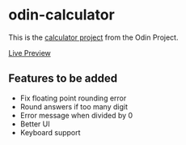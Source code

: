 # odin-calculator

This is the [calculator project](https://www.theodinproject.com/paths/foundations/courses/foundations/lessons/calculator) from the Odin Project.

[Live Preview](https://qibinchen94.github.io/odin-calculator/)

## Features to be added

- Fix floating point rounding error
- Round answers if too many digit
- Error message when divided by 0
- Better UI
- Keyboard support
